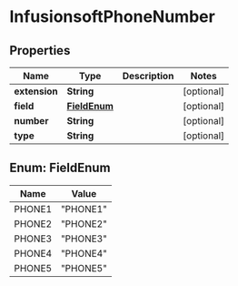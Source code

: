 
# InfusionsoftPhoneNumber

## Properties
Name | Type | Description | Notes
------------ | ------------- | ------------- | -------------
**extension** | **String** |  |  [optional]
**field** | [**FieldEnum**](#FieldEnum) |  |  [optional]
**number** | **String** |  |  [optional]
**type** | **String** |  |  [optional]


<a name="FieldEnum"></a>
## Enum: FieldEnum
Name | Value
---- | -----
PHONE1 | &quot;PHONE1&quot;
PHONE2 | &quot;PHONE2&quot;
PHONE3 | &quot;PHONE3&quot;
PHONE4 | &quot;PHONE4&quot;
PHONE5 | &quot;PHONE5&quot;



